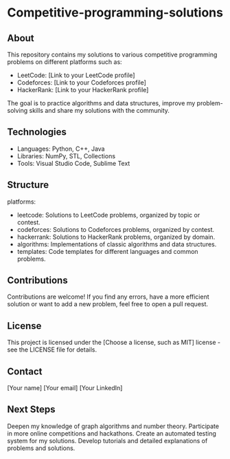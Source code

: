 # Competitive-programming-solutions

## About
This repository contains my solutions to various competitive programming problems on different platforms such as:

- LeetCode: [Link to your LeetCode profile]
- Codeforces: [Link to your Codeforces profile]
- HackerRank: [Link to your HackerRank profile]

The goal is to practice algorithms and data structures, improve my problem-solving skills and share my solutions with the community.

## Technologies
- Languages: Python, C++, Java
- Libraries: NumPy, STL, Collections
- Tools: Visual Studio Code, Sublime Text

## Structure
platforms:
- leetcode: Solutions to LeetCode problems, organized by topic or contest.
- codeforces: Solutions to Codeforces problems, organized by contest.
- hackerrank: Solutions to HackerRank problems, organized by domain.
- algorithms: Implementations of classic algorithms and data structures.
- templates: Code templates for different languages and common problems.

## Contributions
Contributions are welcome! If you find any errors, have a more efficient solution or want to add a new problem, feel free to open a pull request.

## License
This project is licensed under the [Choose a license, such as MIT] license - see the LICENSE file for details.

## Contact
[Your name]
[Your email]
[Your LinkedIn]

## Next Steps
Deepen my knowledge of graph algorithms and number theory.
Participate in more online competitions and hackathons.
Create an automated testing system for my solutions.
Develop tutorials and detailed explanations of problems and solutions.
